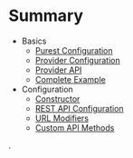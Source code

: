 
# Summary

- Basics
  - [Purest Configuration][01-purest-config]
  - [Provider Configuration][02-provider-config]
  - [Provider API][03-provider-api]
  - [Complete Example][04-complete-example]
- Configuration
  - [Constructor][05-constructor]
  - [REST API Configuration][06-rest-api-config]
  - [URL Modifiers][07-url-modifiers]
  - [Custom API Methods][08-custom-api-methods]

.


  [01-purest-config]: docs/01-purest-config.md
  [02-provider-config]: docs/02-provider-config.md
  [03-provider-api]: docs/03-provider-api.md
  [04-complete-example]: docs/04-complete-example.md

  [05-constructor]: docs/05-constructor.md
  [06-rest-api-config]: docs/06-rest-api-config.md
  [07-url-modifiers]: docs/07-url-modifiers.md
  [08-custom-api-methods]: docs/08-custom-api-methods.md
